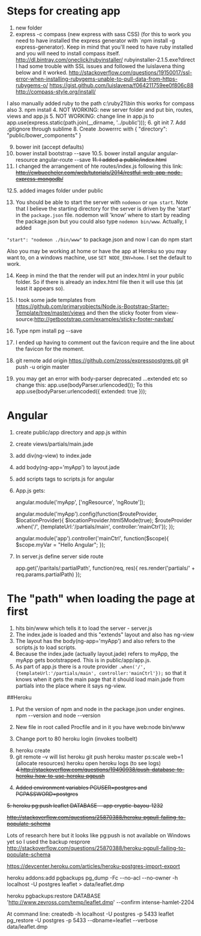# Steps for creating app

1. new folder
2. express -c compass (new express with sass CSS) (for this to work you need to have installed the express generator with `npm install -g express-generator). Keep in mind that you'll need to have ruby installed and you will need to install compass itself.
http://dl.bintray.com/oneclick/rubyinstaller/
rubyinstaller-2.1.5.exe?direct
I had some trouble with SSL issues and followed the luislavena thing below and it worked.
http://stackoverflow.com/questions/19150017/ssl-error-when-installing-rubygems-unable-to-pull-data-from-https-rubygems-o/
https://gist.github.com/luislavena/f064211759ee0f806c88
http://compass-style.org/install/

I also manually added ruby to the path c:\ruby21\bin this works for compass also
3. npm install
4. NOT WORKING: new server folder and put bin, routes, views and app.js
5. NOT WORKING: change line in app.js to app.use(express.static(path.join(__dirname, '../public')));
6. git init
7. Add .gitignore through sublime
8. Create .bowerrrc with 
{
    "directory": "public/bower_components"
}

9. bower init (accept defaults)
10. bower install bootstrap --save
10.5. bower install angular angular-resource angular-route --save
<s>11. I added a public/index.html</s>
12. I changed the arrangement of hte routes/index.js following this link:
<s>http://cwbuecheler.com/web/tutorials/2014/restful-web-app-node-express-mongodb/</s>

12.5. added images folder under public

13. You should be able to start the server with `nodemon` or `npm start`. Note that I believe the starting directory for the server is driven by the 'start' in the `package.json` file. nodemon will 'know' where to start by reading the package.json but you could also type `nodemon bin/www`. Actually, I added 

`"start": "nodemon ./bin/www"` to package.json and now I can do npm start

Also you may be working at home or have the app at Heroku so you may want to, on a windows machine, use `SET NODE_ENV=home`. I set the default to work.

14. Keep in mind the that the render will put an index.html in your public folder. So if there is already an index.html file then it will use this (at least it appears so).

15. I took some jade templates from https://github.com/primaryobjects/Node.js-Bootstrap-Starter-Template/tree/master/views and then the sticky footer from view-source:http://getbootstrap.com/examples/sticky-footer-navbar/

16. Type npm install pg --save
17. I ended up having to comment out the favicon require and the line about the favicon for the moment.

18. git remote add origin https://github.com/zross/expresspostgres.git
git push -u origin master

19. you may get an error with body-parser deprecated ...extended etc
so change this:
app.use(bodyParser.urlencoded());
To this
app.use(bodyParser.urlencoded({ extended: true }));

# Angular
1. create public/app directory and app.js within
2. create views/partials/main.jade
3. add div(ng-view) to index.jade
4. add body(ng-app='myApp') to layout.jade
5. add scripts tags to scripts.js for angular
6. App.js gets:

	angular.module('myApp', ['ngResource', 'ngRoute']);

	angular.module('myApp').config(function($routeProvider, $locationProvider){
	  $locationProvider.html5Mode(true);
	  $routeProvider
	    .when('/', {templateUrl:'/partials/main', controller:'mainCtrl'});
	});

	angular.module('app').controller('mainCtrl', function($scope){
	  $scope.myVar = "Hello Angular";
	});

7. In server.js define server side route

	app.get('/paritals/:partialPath', function(req, res){
		res.render('partials/' + req.params.partialPath)
	});


# The "path" when loading the page at first

1. hits bin/www which tells it to load the server - server.js
2. The index.jade is loaded and this "extends" layout and also has ng-view
3. The layout has the body(ng-app='myApp') and also refers to the scripts.js to load scripts.
4. Because the index.jade (actually layout.jade) refers to myApp, the myApp gets bootstrapped. This is in public/app/app.js.
5. As part of app.js there is a route provider `.when('/', {templateUrl:'/partials/main', controller:'mainCtrl'});` so that it knows when it gets the main page that it should load main.jade from partials into the place where it says ng-view.


##Heroku

1. Put the version of npm and node in the package.json under engines. npm --version and node --version

2. New file in root called Procfile and in it you have web:node bin/www

3. Change port to 80
heroku login (invokes toolbelt)
8) heroku create
9) git remote –v will list heroku
git push heroku master
ps:scale web=1 (allocate resources)
heroku open
heroku logs (to see logs)
<s>4.http://stackoverflow.com/questions/19490938/push-database-to-heroku-how-to-use-heroku-pgpush



4. Added environment variables PGUSER=postgres and PGPASSWORD=postgres

5: heroku pg:push leaflet DATABASE --app cryptic-bayou-1232

http://stackoverflow.com/questions/25870388/heroku-pgpull-failing-to-populate-schema</s>

Lots of research here but it looks like pg:push is not available on Windows yet so I used the backup resprore
http://stackoverflow.com/questions/25870388/heroku-pgpull-failing-to-populate-schema


https://devcenter.heroku.com/articles/heroku-postgres-import-export

heroku addons:add pgbackups
pg_dump -Fc --no-acl --no-owner -h localhost -U postgres leaflet > data/leaflet.dmp

heroku pgbackups:restore DATABASE 'http://www.zevross.com/temp/leaflet.dmp' --confirm intense-hamlet-2204 

At command line: createdb -h localhost -U postgres -p 5433 leaflet
pg_restore -U postgres -p 5433 --dbname=leaflet --verbose data/leaflet.dmp





